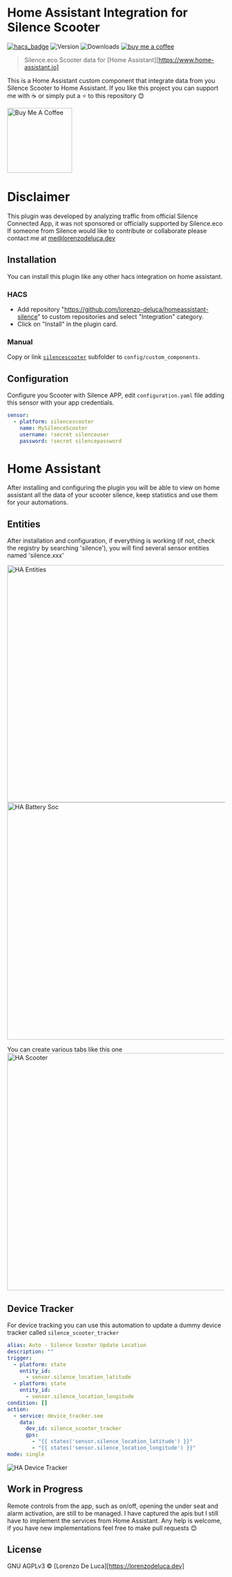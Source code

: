 # Home Assistant Integration for Silence Scooter
[![hacs_badge](https://img.shields.io/badge/HACS-Default-orange.svg)](https://github.com/custom-components/hacs)
![Version](https://img.shields.io/github/v/release/lorenzo-deluca/homeassistant-silence)
![Downloads](https://img.shields.io/github/downloads/lorenzo-deluca/homeassistant-silence/total)
[![buy me a coffee](https://img.shields.io/badge/support-buymeacoffee-222222.svg?style=flat-square)](https://www.buymeacoffee.com/lorenzodeluca)

> Silence.eco Scooter data for [Home Assistant][https://www.home-assistant.io]

This is a Home Assistant custom component that integrate data from you Silence Scooter to Home Assistant.
If you like this project you can support me with :coffee: or simply put a :star: to this repository :blush:

<a href="https://www.buymeacoffee.com/lorenzodeluca" target="_blank">
  <img src="https://www.buymeacoffee.com/assets/img/custom_images/yellow_img.png" alt="Buy Me A Coffee" width="150px">
</a>

# Disclaimer
This plugin was developed by analyzing traffic from official Silence Connected App, it was not sponsored or officially supported by Silence.eco
If someone from Silence would like to contribute or collaborate please contact me at [me@lorenzodeluca.dev](mailto:me@lorenzodeluca.dev?subject=[GitHub]homeassistance-Silence)

## Installation
You can install this plugin like any other hacs integration on home assistant.

### HACS
- Add repository "https://github.com/lorenzo-deluca/homeassistant-silence" to custom repositories and select "Integration" category.
- Click on "Install" in the plugin card.

### Manual
Copy or link [`silencescooter`](./custom_components/silencescooter) subfolder to `config/custom_components`.

## Configuration
Configure you Scooter with Silence APP, edit `configuration.yaml` file adding this sensor with your app credentials.

```YAML
sensor:
  - platform: silencescooter
    name: MySilenceScooter
    username: !secret silenceuser
    password: !secret silencepassword
```

# Home Assistant
After installing and configuring the plugin you will be able to view on home assistant all the data of your scooter silence, 
keep statistics and use them for your automations.

## Entities
After installation and configuration, if everything is working (if not, check the registry by searching 'silence'), 
you will find several sensor entities named 'silence.xxx' 

<img alt="HA Entities" src="images/ha-entities.png" width="550">
<img alt="HA Battery Soc" src="images/ha-batterysoc.png" width="550">

You can create various tabs like this one
<img alt="HA Scooter" src="images/ha-scooter.png" width="550">

## Device Tracker
For device tracking you can use this automation to update a dummy device tracker called `silence_scooter_tracker`

```YAML
alias: Auto - Silence Scooter Update Location
description: ""
trigger:
  - platform: state
    entity_id:
      - sensor.silence_location_latitude
  - platform: state
    entity_id:
      - sensor.silence_location_longitude
condition: []
action:
  - service: device_tracker.see
    data:
      dev_id: silence_scooter_tracker
      gps:
        - "{{ states('sensor.silence_location_latitude') }}"
        - "{{ states('sensor.silence_location_longitude') }}"
mode: single
```

![HA Device Tracker](images/ha-tracking.png)

## Work in Progress
Remote controls from the app, such as on/off, opening the under seat and alarm activation, are still to be managed.
I have captured the apis but I still have to implement the services from Home Assistant.
Any help is welcome, if you have new implementations feel free to make pull requests :blush:

## License
GNU AGPLv3 © [Lorenzo De Luca][https://lorenzodeluca.dev]